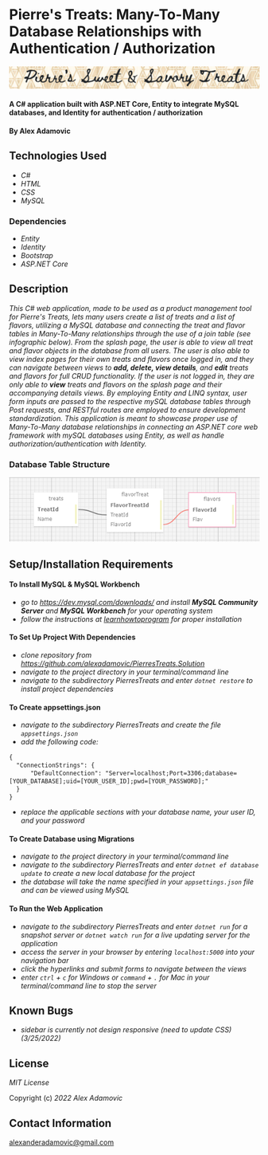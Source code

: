# Pierre's Treats: Many-To-Many Database Relationships with Authentication / Authorization

![image](/PierresTreats/wwwroot/img/logo.png)

#### A C# application built with ASP.NET Core, Entity to integrate MySQL databases, and Identity for authentication / authorization

#### By Alex Adamovic

## Technologies Used

* _C#_
* _HTML_
* _CSS_
* _MySQL_

### Dependencies

* _Entity_
* _Identity_
* _Bootstrap_
* _ASP.NET Core_

## Description

_This C# web application, made to be used as a product management tool for Pierre's Treats, lets many users create a list of treats and a list of flavors, utilizing a MySQL database and connecting the treat and flavor tables in Many-To-Many relationships through the use of a join table (see infographic below). From the splash page, the user is able to view all treat and flavor objects in the database from all users. The user is also able to view index pages for their own treats and flavors once logged in, and they can navigate between views to ***add, delete, view details***, and ***edit*** treats and flavors for full CRUD functionality. If the user is not logged in, they are only able to ***view*** treats and flavors on the splash page and their accompanying details views. By employing Entity and LINQ syntax, user form inputs are passed to the respective mySQL database tables through Post requests, and RESTful routes are employed to ensure development standardization. This application is meant to showcase proper use of Many-To-Many database relationships in connecting an ASP.NET core web framework with mySQL databases using Entity, as well as handle authorization/authentication with Identity._

### Database Table Structure

![image](/PierresTreats/wwwroot/img/pierres_treats_tables.png)

## Setup/Installation Requirements

#### To Install MySQL & MySQL Workbench

* _go to https://dev.mysql.com/downloads/ and install **MySQL Community Server** and **MySQL Workbench** for your operating system_
* _follow the instructions at [learnhowtoprogram](https://www.learnhowtoprogram.com/c-and-net/getting-started-with-c/installing-and-configuring-mysql) for proper installation_

#### To Set Up Project With Dependencies

* _clone repository from https://github.com/alexadamovic/PierresTreats.Solution_
* _navigate to the project directory in your terminal/command line_
* _navigate to the subdirectory PierresTreats and enter ```dotnet restore``` to install project dependencies_

#### To Create appsettings.json

* _navigate to the subdirectory PierresTreats and create the file ```appsettings.json```_
* _add the following code:_
```
{
  "ConnectionStrings": {
      "DefaultConnection": "Server=localhost;Port=3306;database=[YOUR_DATABASE];uid=[YOUR_USER_ID];pwd=[YOUR_PASSWORD];"
  }
}
```
* _replace the applicable sections with your database name, your user ID, and your password_

#### To Create Database using Migrations

* _navigate to the project directory in your terminal/command line_
* _navigate to the subdirectory PierresTreats and enter ```dotnet ef database update``` to create a new local database for the project_
* _the database will take the name specified in your ```appsettings.json``` file and can be viewed using MySQL_

#### To Run the Web Application

* _navigate to the subdirectory PierresTreats and enter ```dotnet run``` for a snapshot server or ```dotnet watch run``` for a live updating server for the application_
* _access the server in your browser by entering ```localhost:5000``` into your navigation bar_
* _click the hyperlinks and submit forms to navigate between the views_
* _enter ```ctrl``` + ```c``` for Windows or ```command``` + ```.``` for Mac in your terminal/command line to stop the server_

## Known Bugs

* _sidebar is currently not design responsive (need to update CSS) (3/25/2022)_

## License

_MIT License_

Copyright (c) _2022_ _Alex Adamovic_

## Contact Information

alexanderadamovic@gmail.com
